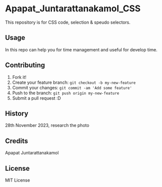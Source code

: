 # Apapat_Juntarattanakamol_CSS
This repository is for CSS code, selection &amp; speudo selectors.

## Usage

In this repo can help you for time management and useful for develop time.

## Contributing

1. Fork it!
2. Create your feature branch: `git checkout -b my-new-feature`
3. Commit your changes: `git commit -am 'Add some feature'`
4. Push to the branch: `git push origin my-new-feature`
5. Submit a pull request :D

## History

28th November 2023, research the photo

## Credits

Apapat Juntarattanakamol

## License

MIT License
